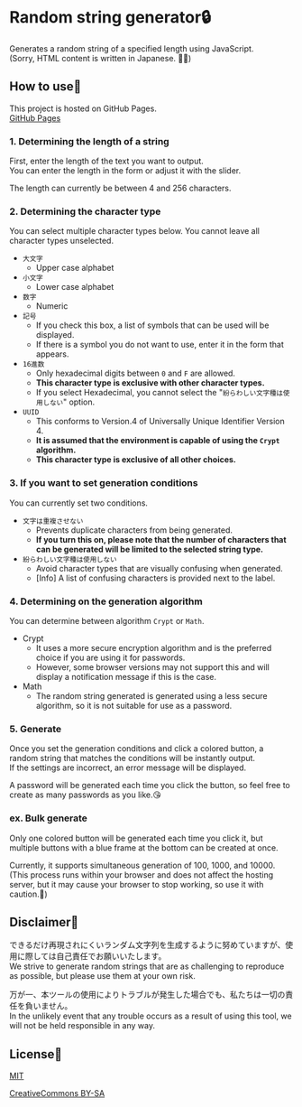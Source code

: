 # Random string generator🔒

Generates a random string of a specified length using JavaScript.<br>
(Sorry, HTML content is written in Japanese. 🙇‍♂️)

## How to use🤔
This project is hosted on GitHub Pages.<br>
[GitHub Pages](https://ennacx.github.io/pwdgen/)

### 1. Determining the length of a string
First, enter the length of the text you want to output.<br>
You can enter the length in the form or adjust it with the slider.

The length can currently be between 4 and 256 characters.

### 2. Determining the character type
You can select multiple character types below. You cannot leave all character types unselected.

- ```大文字```
  - Upper case alphabet
- ```小文字```
  - Lower case alphabet
- ```数字```
  - Numeric
- ```記号```
  - If you check this box, a list of symbols that can be used will be displayed.
  - If there is a symbol you do not want to use, enter it in the form that appears.
- ```16進数```
  - Only hexadecimal digits between ```0``` and ```F``` are allowed.
  - **This character type is exclusive with other character types.**
  - If you select Hexadecimal, you cannot select the "```紛らわしい文字種は使用しない```" option.
- ```UUID```
  - This conforms to Version.4 of Universally Unique Identifier Version 4.
  - **It is assumed that the environment is capable of using the ```Crypt``` algorithm.**
  - **This character type is exclusive of all other choices.**

### 3. If you want to set generation conditions
You can currently set two conditions.

- ```文字は重複させない```
  - Prevents duplicate characters from being generated.
  - **If you turn this on, please note that the number of characters that can be generated will be limited to the selected string type.**
- ```紛らわしい文字種は使用しない```
  - Avoid character types that are visually confusing when generated.
  - \[Info\] A list of confusing characters is provided next to the label.

### 4. Determining on the generation algorithm
You can determine between algorithm ```Crypt``` or ```Math```.

- Crypt
  - It uses a more secure encryption algorithm and is the preferred choice if you are using it for passwords.
  - However, some browser versions may not support this and will display a notification message if this is the case.
- Math
  - The random string generated is generated using a less secure algorithm, so it is not suitable for use as a password.

### 5. Generate
Once you set the generation conditions and click a colored button, a random string that matches the conditions will be instantly output.<br>
If the settings are incorrect, an error message will be displayed.

A password will be generated each time you click the button, so feel free to create as many passwords as you like.😘

### ex. Bulk generate
Only one colored button will be generated each time you click it, but multiple buttons with a blue frame at the bottom can be created at once.

Currently, it supports simultaneous generation of 100, 1000, and 10000.<br>
(This process runs within your browser and does not affect the hosting server, but it may cause your browser to stop working, so use it with caution.🤪)

## Disclaimer🥺
できるだけ再現されにくいランダム文字列を生成するように努めていますが、使用に際しては自己責任でお願いいたします。<br>
We strive to generate random strings that are as challenging to reproduce as possible, but please use them at your own risk.

万が一、本ツールの使用によりトラブルが発生した場合でも、私たちは一切の責任を負いません。<br>
In the unlikely event that any trouble occurs as a result of using this tool, we will not be held responsible in any way.

## License🧐
[MIT](https://en.wikipedia.org/wiki/MIT_License)

[CreativeCommons BY-SA](https://creativecommons.org/licenses/by-sa/4.0/)